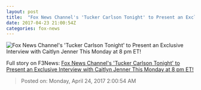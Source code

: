 ```yaml
---
layout: post
title:  "Fox News Channel's 'Tucker Carlson Tonight' to Present an Exclusive Interview with Caitlyn Jenner This Monday at 8 pm ET!"
date: 2017-04-23 21:00:54Z
categories: fox-news
---
```


![Fox News Channel's 'Tucker Carlson Tonight' to Present an Exclusive Interview with Caitlyn Jenner This Monday at 8 pm ET!](http://nation.foxnews.com/sites/nation.foxnews.com/files/styles/story_624_300/public/TUCKER_SPLIT.jpg)




Full story on F3News: [Fox News Channel's 'Tucker Carlson Tonight' to Present an Exclusive Interview with Caitlyn Jenner This Monday at 8 pm ET!](http://www.f3nws.com/n/ymPpWG)

> Posted on: Monday, April 24, 2017 2:00:54 AM
